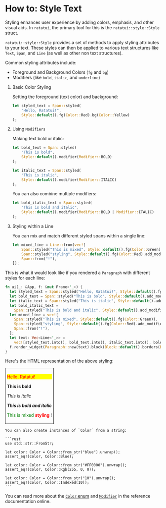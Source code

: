 # How to: Style Text

Styling enhances user experience by adding colors, emphasis, and other visual aids. In `ratatui`,
the primary tool for this is the `ratatui::style::Style` struct.

`ratatui::style::Style` provides a set of methods to apply styling attributes to your text. These
styles can then be applied to various text structures like `Text`, `Span`, and `Line` (as well as
other non text structures).

Common styling attributes include:

- Foreground and Background Colors (`fg` and `bg`)
- Modifiers (like `bold`, `italic`, and `underline`)

1. Basic Color Styling

   Setting the foreground (text color) and background:

   ```rust
   let styled_text = Span::styled(
       "Hello, Ratatui!",
       Style::default().fg(Color::Red).bg(Color::Yellow)
   );
   ```

2. Using `Modifiers`

   Making text bold or italic:

   ```rust
   let bold_text = Span::styled(
       "This is bold",
       Style::default().modifier(Modifier::BOLD)
   );

   let italic_text = Span::styled(
       "This is italic",
       Style::default().modifier(Modifier::ITALIC)
   );
   ```

   You can also combine multiple modifiers:

   ```rust
   let bold_italic_text = Span::styled(
       "This is bold and italic",
       Style::default().modifier(Modifier::BOLD | Modifier::ITALIC)
   );
   ```

3. Styling within a Line

   You can mix and match different styled spans within a single line:

   ```rust
   let mixed_line = Line::from(vec![
       Span::styled("This is mixed", Style::default().fg(Color::Green)),
       Span::styled("styling", Style::default().fg(Color::Red).add_modifier(Modifier::BOLD)),
       Span::from("!"),
   ]);
   ```

This is what it would look like if you rendered a `Paragraph` with different styles for each line:

```rust
fn ui(_: &App, f: &mut Frame<'_>) {
  let styled_text = Span::styled("Hello, Ratatui!", Style::default().fg(Color::Red).bg(Color::Yellow));
  let bold_text = Span::styled("This is bold", Style::default().add_modifier(Modifier::BOLD));
  let italic_text = Span::styled("This is italic", Style::default().add_modifier(Modifier::ITALIC));
  let bold_italic_text =
    Span::styled("This is bold and italic", Style::default().add_modifier(Modifier::BOLD | Modifier::ITALIC));
  let mixed_line = vec![
    Span::styled("This is mixed", Style::default().fg(Color::Green)),
    Span::styled("styling", Style::default().fg(Color::Red).add_modifier(Modifier::BOLD)),
    Span::from("!"),
  ];
  let text: Vec<Line<'_>> =
    vec![styled_text.into(), bold_text.into(), italic_text.into(), bold_italic_text.into(), mixed_line.into()];
  f.render_widget(Paragraph::new(text).block(Block::default().borders(Borders::ALL)), f.size());
}
```

Here's the HTML representation of the above styling:

<div style="border: 1px solid black; display: inline-block; padding: 5px;">
    <p style="color: red; background-color: yellow;">Hello, Ratatui!</p>
    <p style="font-weight: bold;">This is bold</p>
    <p style="font-style: italic;">This is italic</p>
    <p style="font-weight: bold; font-style: italic;">This is bold and italic</p>
    <p>
        <span style="color: green;">This is mixed</span>
        <span style="color: red; font-weight: bold;">styling</span>
        !
    </p>
</div>

````admonish tip
You can also create instances of `Color` from a string:

```rust
use std::str::FromStr;

let color: Color = Color::from_str("blue").unwrap();
assert_eq!(color, Color::Blue);

let color: Color = Color::from_str("#FF0000").unwrap();
assert_eq!(color, Color::Rgb(255, 0, 0));

let color: Color = Color::from_str("10").unwrap();
assert_eq!(color, Color::Indexed(10));
```

````

You can read more about the
[`Color` enum](https://docs.rs/ratatui/latest/ratatui/style/enum.Color.html) and
[`Modifier`](https://docs.rs/ratatui/latest/ratatui/style/struct.Modifier.html) in the reference
documentation online.
